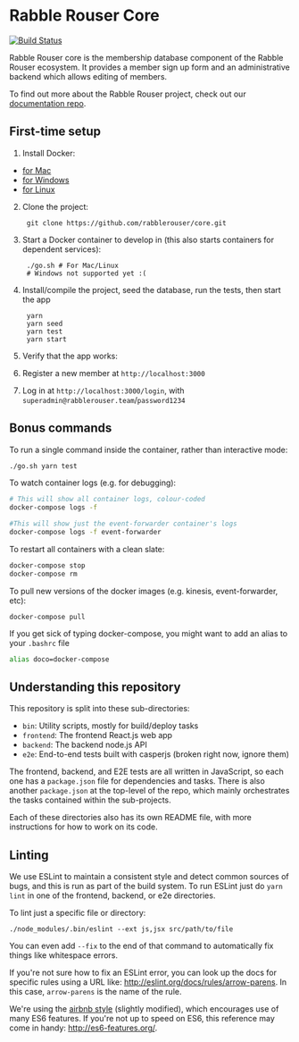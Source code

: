 # Rabble Rouser Core

[![Build Status](https://travis-ci.org/rabblerouser/core.svg?branch=master)](https://travis-ci.org/rabblerouser/core)

Rabble Rouser core is the membership database component of the Rabble Rouser ecosystem. It provides a member sign up form
and an administrative backend which allows editing of members.

To find out more about the Rabble Rouser project, check out our [documentation repo](https://github.com/rabblerouser/rabblerouser-docs).

## First-time setup

1. Install Docker:
  - [for Mac](https://docs.docker.com/docker-for-mac/)
  - [for Windows](https://docs.docker.com/docker-for-windows/)
  - [for Linux](https://docs.docker.com/engine/installation/linux/)

2. Clone the project:

        git clone https://github.com/rabblerouser/core.git

3. Start a Docker container to develop in (this also starts containers for dependent services):

        ./go.sh # For Mac/Linux
        # Windows not supported yet :(

4. Install/compile the project, seed the database, run the tests, then start the app

        yarn
        yarn seed
        yarn test
        yarn start

5. Verify that the app works:
  1. Register a new member at `http://localhost:3000`
  2. Log in at `http://localhost:3000/login`, with `superadmin@rabblerouser.team`/`password1234`

## Bonus commands

To run a single command inside the container, rather than interactive mode:
```sh
./go.sh yarn test
```

To watch container logs (e.g. for debugging):
```sh
# This will show all container logs, colour-coded
docker-compose logs -f

#This will show just the event-forwarder container's logs
docker-compose logs -f event-forwarder
```

To restart all containers with a clean slate:
```sh
docker-compose stop
docker-compose rm
```

To pull new versions of the docker images (e.g. kinesis, event-forwarder, etc):
```
docker-compose pull
```

If you get sick of typing docker-compose, you might want to add an alias to your `.bashrc` file
```sh
alias doco=docker-compose
```

## Understanding this repository

This repository is split into these sub-directories:

 * `bin`: Utility scripts, mostly for build/deploy tasks
 * `frontend`: The frontend React.js web app
 * `backend`: The backend node.js API
 * `e2e`: End-to-end tests built with casperjs (broken right now, ignore them)

The frontend, backend, and E2E tests are all written in JavaScript, so each one has a `package.json` file for
dependencies and tasks. There is also another `package.json` at the top-level of the repo, which mainly orchestrates the
tasks contained within the sub-projects.

Each of these directories also has its own README file, with more instructions for how to work on its code.

## Linting

We use ESLint to maintain a consistent style and detect common sources of bugs, and this is run as part of the build
system. To run ESLint just do `yarn lint` in one of the frontend, backend, or e2e directories.

To lint just a specific file or directory:

    ./node_modules/.bin/eslint --ext js,jsx src/path/to/file

You can even add `--fix` to the end of that command to automatically fix things like whitespace errors.

If you're not sure how to fix an ESLint error, you can look up the docs for specific rules using a URL like:
http://eslint.org/docs/rules/arrow-parens. In this case, `arrow-parens` is the name of the rule.

We're using the [airbnb style](https://github.com/airbnb/javascript/tree/master/packages/eslint-config-airbnb) (slightly
modified), which encourages use of many ES6 features. If you're not up to speed on ES6, this reference may come in
handy: http://es6-features.org/.
